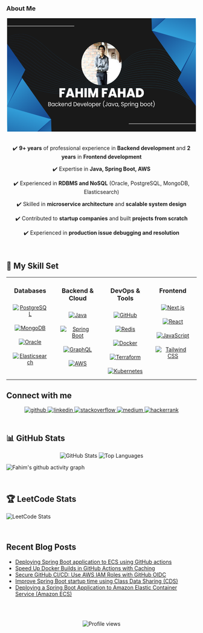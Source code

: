 ### About Me
<div align="center">
  <img src="https://github.com/fahimfahad92/fahimfahad92/blob/main/Fahim%20Fahad.png" alt="banner that says Fahim Fahad - Backend Developer" 
       width="500" height="300">
</div>  
<br/>    
<div align="center">

✔️ **9+ years** of professional experience in **Backend development** and **2 years** in **Frontend development**

✔️ Expertise in **Java, Spring Boot, AWS**

✔️ Experienced in **RDBMS and NoSQL** (Oracle, PostgreSQL, MongoDB, Elasticsearch)

✔️ Skilled in **microservice architecture** and **scalable system design**

✔️ Contributed to **startup companies** and built **projects from scratch**

✔️ Experienced in **production issue debugging and resolution**

</div>  
<br/> 

## 💼 My Skill Set

<div align="center">
<table>
<tr>
  <!-- Databases -->
  <td valign="top" width="25%">
    <h3 align="center">Databases</h3>
    <div align="center">  
      <a href="https://www.postgresql.org/" target="_blank">
        <img style="margin: 10px" src="https://profilinator.rishav.dev/skills-assets/postgresql-original-wordmark.svg" alt="PostgreSQL" height="60" width="60" />
      </a>  
      <a href="https://www.mongodb.com/" target="_blank">
        <img style="margin: 10px" src="https://profilinator.rishav.dev/skills-assets/mongodb-original-wordmark.svg" alt="MongoDB" height="60" width="60" />
      </a>  
      <a href="https://www.oracle.com/database/" target="_blank">
        <img style="margin: 10px" src="https://profilinator.rishav.dev/skills-assets/oracle-original.svg" alt="Oracle" height="60" width="60" />
      </a>  
      <a href="https://www.elastic.co/elasticsearch/" target="_blank">
        <img style="margin: 10px" src="https://profilinator.rishav.dev/skills-assets/elasticsearch.png" alt="Elasticsearch" height="60" width="60" />
      </a>  
    </div>
  </td>

  <!-- Backend & Cloud -->
  <td valign="top" width="25%">
    <h3 align="center">Backend & Cloud</h3>
    <div align="center">  
      <a href="https://www.java.com/" target="_blank">
        <img style="margin: 10px" src="https://profilinator.rishav.dev/skills-assets/java-original-wordmark.svg" alt="Java" height="60" width="60" />
      </a>  
      <a href="https://spring.io/projects/spring-boot" target="_blank">
        <img style="margin: 10px" src="https://profilinator.rishav.dev/skills-assets/springio-icon.svg" alt="Spring Boot" height="60" width="60" />
      </a>  
      <a href="https://graphql.org/" target="_blank">
        <img style="margin: 10px" src="https://profilinator.rishav.dev/skills-assets/graphql.png" alt="GraphQL" height="60" width="60" />
      </a>  
      <a href="https://aws.amazon.com/" target="_blank">
        <img style="margin: 10px" src="https://profilinator.rishav.dev/skills-assets/amazonwebservices-original-wordmark.svg" alt="AWS" height="60" width="60" />
      </a>  
    </div>
  </td>

  <!-- DevOps & Tools -->
  <td valign="top" width="25%">
    <h3 align="center">DevOps & Tools</h3>
    <div align="center">  
      <a href="https://github.com/" target="_blank"> 
        <img style="margin: 10px" src="https://profilinator.rishav.dev/skills-assets/git-scm-icon.svg" alt="GitHub" height="60" width="60" /> 
      </a>
      <a href="https://redis.io/" target="_blank">
        <img style="margin: 10px" src="https://profilinator.rishav.dev/skills-assets/redis-original-wordmark.svg" alt="Redis" height="60" width="60" />
      </a>
      <a href="https://www.docker.com/" target="_blank">
        <img style="margin: 10px" src="https://profilinator.rishav.dev/skills-assets/docker-original-wordmark.svg" alt="Docker" height="60" width="60" />
      </a> 
      <a href="https://www.terraform.io/" target="_blank">
        <img style="margin: 10px" src="https://profilinator.rishav.dev/skills-assets/terraformio-icon.svg" alt="Terraform" height="60" width="60" />
      </a>  
      <a href="https://kubernetes.io/" target="_blank"> 
        <img style="margin: 10px" src="https://profilinator.rishav.dev/skills-assets/kubernetes-icon.svg" alt="Kubernetes" height="60" width="60" />
      </a>  
    </div>
  </td>

  <!-- Frontend -->
  <td valign="top" width="25%">
    <h3 align="center">Frontend</h3>
    <div align="center">  
      <a href="https://nextjs.org/" target="_blank">
        <img style="margin: 10px" src="https://profilinator.rishav.dev/skills-assets/nextjs.png" alt="Next.js" height="60" width="60" />
      </a>  
      <a href="https://react.dev/" target="_blank">
        <img style="margin: 10px" src="https://profilinator.rishav.dev/skills-assets/react-original-wordmark.svg" alt="React" height="60" width="60" />
      </a>
      <a href="https://www.javascript.com/" target="_blank">
        <img style="margin: 10px" src="https://profilinator.rishav.dev/skills-assets/javascript-original.svg" alt="JavaScript" height="60" width="60" />
      </a>  
      <a href="https://www.tailwindcss.com/" target="_blank">
        <img style="margin: 10px" src="https://profilinator.rishav.dev/skills-assets/tailwindcss.svg" alt="Tailwind CSS" height="60" width="60" />
      </a>  
    </div>
  </td>
</tr>
</table>
</div>

## Connect with me  
<div align="center">
<a href="https://github.com/fahimfahad92" target="_blank">
<img src=https://img.shields.io/badge/github-%2324292e.svg?&style=for-the-badge&logo=github&logoColor=white alt=github style="margin-bottom: 5px;" />
</a>
<a href="https://www.linkedin.com/in/fahimfahadcseju/" target="_blank">
<img src=https://img.shields.io/badge/linkedin-%231E77B5.svg?&style=for-the-badge&logo=linkedin&logoColor=white alt=linkedin style="margin-bottom: 5px;" />
</a>
<a href="https://stackoverflow.com/users/6311418/fahim-fahad" target="_blank">
<img src=https://img.shields.io/badge/stackoverflow-%23F28032.svg?&style=for-the-badge&logo=stackoverflow&logoColor=white alt=stackoverflow style="margin-bottom: 5px;" />
</a>
<a href="https://fahimfahad92.medium.com/" target="_blank">
<img src=https://img.shields.io/badge/medium-%23292929.svg?&style=for-the-badge&logo=medium&logoColor=white alt=medium style="margin-bottom: 5px;" />
</a>  
<a href="https://www.hackerrank.com/fahimfahad92" target="_blank">
  <img src="https://img.shields.io/badge/hackerrank-%23292929.svg?&style=for-the-badge&logo=hackerrank&logoColor=white" alt=hackerrank style="margin-bottom: 5px;" />
</a>  
</div>   

<br/>  


## 📊 GitHub Stats

<div align="center">
  <img src="https://github-readme-stats.vercel.app/api?username=fahimfahad92&show_icons=true&count_private=true&theme=radical" alt="GitHub Stats" width="45%" />
  <img src="https://github-readme-stats.vercel.app/api/top-langs/?username=fahimfahad92&layout=compact&count_private=true&theme=radical" alt="Top Languages" width="45%" />
</div>

<!-- Activity Graph -->
![Fahim's github activity graph](https://github-readme-activity-graph.vercel.app/graph?username=fahimfahad92&theme=react-dark&hide_border=true)

<br/>  

## 🏆 LeetCode Stats

![LeetCode Stats](https://leetcard.jacoblin.cool/fahimfahad?theme=dark&font=Karma&ext=contest)

<br/>  

## Recent Blog Posts  
<!-- BLOG-POST-LIST:START -->
- [Deploying Spring Boot application to ECS using GitHub actions](https://fahimfahad92.medium.com/deploying-spring-boot-application-to-ecs-using-github-actions-76ab8b703567?source=rss-fd28ce5a235e------2)
- [Speed Up Docker Builds in GitHub Actions with Caching](https://fahimfahad92.medium.com/speed-up-docker-builds-in-github-actions-with-caching-f178cf12d5ba?source=rss-fd28ce5a235e------2)
- [Secure GitHub CI/CD: Use AWS IAM Roles with GitHub OIDC](https://fahimfahad92.medium.com/secure-github-ci-cd-use-aws-iam-roles-with-github-oidc-974090496850?source=rss-fd28ce5a235e------2)
- [Improve Spring Boot startup time using Class Data Sharing &lpar;CDS&rpar;](https://fahimfahad92.medium.com/improve-spring-boot-startup-time-using-class-data-sharing-cds-ce3ccb94a8c2?source=rss-fd28ce5a235e------2)
- [Deploying a Spring Boot Application to Amazon Elastic Container Service &lpar;Amazon ECS&rpar;](https://fahimfahad92.medium.com/deploying-a-spring-boot-application-to-amazon-elastic-container-service-amazon-ecs-86ec409d2ace?source=rss-fd28ce5a235e------2)
<!-- BLOG-POST-LIST:END -->  

<br/>  

  

<br/>  

<div align="center">

![Profile views](https://komarev.com/ghpvc/?username=fahimfahad92&label=Profile%20views&color=0e75b6&style=flat)


</div>  



  

<br/>  


<br />


